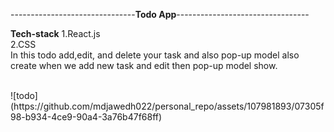 -------------------------------**Todo App**---------------------------------

**Tech-stack**
1.React.js
<br/>
2.CSS
<br/>
In this todo add,edit, and delete your task and also pop-up model also create when we add new task and edit then pop-up model show.  

<br/>
![todo](https://github.com/mdjawedh022/personal_repo/assets/107981893/07305f98-b934-4ce9-90a4-3a76b47f68ff)
